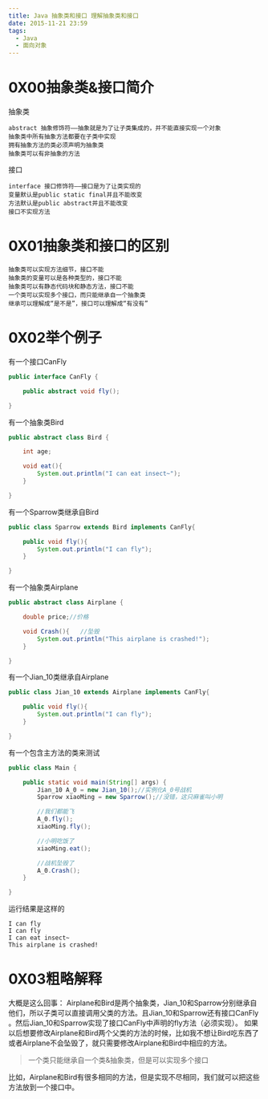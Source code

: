 ```yaml
---
title: Java 抽象类和接口 理解抽象类和接口
date: 2015-11-21 23:59
tags:
  - Java
  - 面向对象
---
```



# 0X00抽象类&接口简介
抽象类

	abstract 抽象修饰符——抽象就是为了让子类集成的，并不能直接实现一个对象
    抽象类中所有抽象方法都要在子类中实现
    拥有抽象方法的类必须声明为抽象类
    抽象类可以有非抽象的方法

接口

	interface 接口修饰符——接口是为了让类实现的
    变量默认是public static final并且不能改变
    方法默认是public abstract并且不能改变
    接口不实现方法

# 0X01抽象类和接口的区别
	抽象类可以实现方法细节，接口不能
	抽象类的变量可以是各种类型的，接口不能
	抽象类可以有静态代码块和静态方法，接口不能
	一个类可以实现多个接口，而只能继承自一个抽象类
	继承可以理解成“是不是”，接口可以理解成“有没有”

# 0X02举个例子

有一个接口CanFly
```java
public interface CanFly {

    public abstract void fly();

}
```

有一个抽象类Bird
```java
public abstract class Bird {

    int age;

    void eat(){
        System.out.println("I can eat insect~");
    }

}
```

有一个Sparrow类继承自Bird
```java
public class Sparrow extends Bird implements CanFly{

    public void fly(){
        System.out.println("I can fly");
    }

}
```

有一个抽象类Airplane
```java
public abstract class Airplane {

    double price;//价格

    void Crash(){   //坠毁
        System.out.println("This airplane is crashed!");
    }

}
```

有一个Jian_10类继承自Airplane
```java
public class Jian_10 extends Airplane implements CanFly{

    public void fly(){
        System.out.println("I can fly");
    }

}
```

有一个包含主方法的类来测试
```java
public class Main {

    public static void main(String[] args) {
        Jian_10 A_0 = new Jian_10();//实例化A_0号战机
        Sparrow xiaoMing = new Sparrow();//没错，这只麻雀叫小明

        //我们都能飞
        A_0.fly();
        xiaoMing.fly();

        //小明吃饭了
        xiaoMing.eat();

        //战机坠毁了
        A_0.Crash();
    }

}
```

运行结果是这样的
```
I can fly
I can fly
I can eat insect~
This airplane is crashed!
```

# 0X03粗略解释
大概是这么回事：
Airplane和Bird是两个抽象类，Jian_10和Sparrow分别继承自他们，所以子类可以直接调用父类的方法。且Jian_10和Sparrow还有接口CanFly 。然后Jian_10和Sparrow实现了接口CanFly中声明的fly方法（必须实现）。
如果以后想要修改Airplane和Bird两个父类的方法的时候，比如我不想让Bird吃东西了或者Airplane不会坠毁了，就只需要修改Airplane和Bird中相应的方法。
>一个类只能继承自一个类&抽象类，但是可以实现多个接口


比如，Airplane和Bird有很多相同的方法，但是实现不尽相同，我们就可以把这些方法放到一个接口中。
